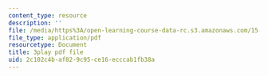 ```yaml
---
content_type: resource
description: ''
file: /media/https%3A/open-learning-course-data-rc.s3.amazonaws.com/15-071-the-analytics-edge-spring-2017/2c102c4baf829c95ce16ecccab1fb38a_xyZEB6vkPb8.pdf
file_type: application/pdf
resourcetype: Document
title: 3play pdf file
uid: 2c102c4b-af82-9c95-ce16-ecccab1fb38a
---
```

